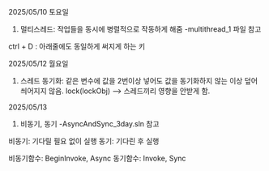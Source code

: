 2025/05/10 토요일
1. 멀티스레드: 작업들을 동시에 병렬적으로 작동하게 해줌
-multithread_1 파일 참고

ctrl + D : 아래줄에도 동일하게 써지게 하는 키

2025/05/12 월요일
1.  스레드 동기화: 같은 변수에 값을 2번이상 넣어도 값을 동기화하지 않는 이상 덮어씌어지지 않음. 
lock(lockObj) --> 스레드끼리 영향을 안받게 함.

2025/05/13
1. 비동기, 동기
-AsyncAndSync_3day.sln 참고

비동기: 기다릴 필요 없이 실행
동기: 기다린 후 실행

비동기함수: BeginInvoke, Async
동기함수: Invoke, Sync